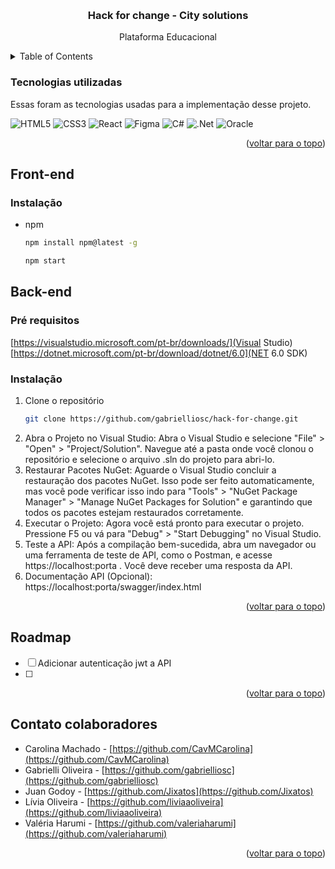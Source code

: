 <!-- Improved compatibility of voltar para o topo link: See: https://github.com/othneildrew/Best-README-Template/pull/73 -->
<a name="readme-top"></a>

<!-- PROJECT LOGO -->
<br />
<div align="center">

  <h3 align="center">Hack for change - City solutions</h3>
  <p align="center">
    Plataforma Educacional
  </p>
</div>



<!-- TABLE OF CONTENTS -->
<details>
  <summary>Table of Contents</summary>
  <ol>
    <li>
      <a href="#about-the-project">Sobre o projeto</a>
      <ul>
        <li><a href="#built-with">Tecnologias utilizadas</a></li>
      </ul>
    </li>
    <li>
      <a href="#getting-started-front">Front-end</a>
      <ul>
        <li><a href="#prerequisites-front">Pré requisitos</a></li>
        <li><a href="#installation-front">Instalação</a></li>
      </ul>
    </li>
    <li>
      <a href="#getting-started-back">API</a>
      <ul>
        <li><a href="#prerequisites-back">Pré requisitos</a></li>
        <li><a href="#installation-back">Instalação</a></li>
      </ul>
    </li>
    <li><a href="#usage">Uso</a></li>
    <li><a href="#roadmap">Roadmap</a></li>
    <li><a href="#contact">Contato colaboradores</a></li>
  </ol>
</details>




### Tecnologias utilizadas

Essas foram as tecnologias usadas para a implementação desse projeto.

![HTML5](https://img.shields.io/badge/html5-%23E34F26.svg?style=for-the-badge&logo=html5&logoColor=white)
![CSS3](https://img.shields.io/badge/css3-%231572B6.svg?style=for-the-badge&logo=css3&logoColor=white)
![React](https://img.shields.io/badge/react-%2320232a.svg?style=for-the-badge&logo=react&logoColor=%2361DAFB)
![Figma](https://img.shields.io/badge/figma-%23F24E1E.svg?style=for-the-badge&logo=figma&logoColor=white)
![C#](https://img.shields.io/badge/c%23-%23239120.svg?style=for-the-badge&logo=c-sharp&logoColor=white)
![.Net](https://img.shields.io/badge/.NET-5C2D91?style=for-the-badge&logo=.net&logoColor=white)
![Oracle](https://img.shields.io/badge/Oracle-F80000?style=for-the-badge&logo=oracle&logoColor=white)


<p align="right">(<a href="#readme-top">voltar para o topo</a>)</p>



<!-- GETTING STARTED -->
## Front-end

### Instalação

* npm
  ```sh
  npm install npm@latest -g
  ```

  ```sh
  npm start
  ```

<!-- GETTING STARTED -->
## Back-end

### Pré requisitos

[https://visualstudio.microsoft.com/pt-br/downloads/](Visual Studio)
[https://dotnet.microsoft.com/pt-br/download/dotnet/6.0](NET 6.0 SDK)

### Instalação

1. Clone o repositório
   ```sh
   git clone https://github.com/gabrielliosc/hack-for-change.git
   ```
2. Abra o Projeto no Visual Studio:
  Abra o Visual Studio e selecione "File" > "Open" > "Project/Solution". Navegue até a pasta onde você clonou o repositório e selecione o arquivo .sln do projeto para abri-lo.
3. Restaurar Pacotes NuGet:
  Aguarde o Visual Studio concluir a restauração dos pacotes NuGet. Isso pode ser feito automaticamente, mas você pode verificar isso indo para "Tools" > "NuGet Package Manager" > "Manage NuGet Packages for Solution" e garantindo que todos os pacotes estejam restaurados corretamente.
4. Executar o Projeto:
  Agora você está pronto para executar o projeto. Pressione F5 ou vá para "Debug" > "Start Debugging" no Visual Studio.
5. Teste a API:
  Após a compilação bem-sucedida, abra um navegador ou uma ferramenta de teste de API, como o Postman, e acesse https://localhost:porta . Você deve receber uma resposta da API.
6. Documentação API (Opcional):
  https://localhost:porta/swagger/index.html


<p align="right">(<a href="#readme-top">voltar para o topo</a>)</p>



<!-- ROADMAP -->
## Roadmap

- [ ] Adicionar autenticação jwt a API
- [ ] 

<p align="right">(<a href="#readme-top">voltar para o topo</a>)</p>


<!-- CONTACT -->
## Contato colaboradores

- Carolina Machado - [https://github.com/CavMCarolina](https://github.com/CavMCarolina)
- Gabrielli Oliveira - [https://github.com/gabrielliosc](https://github.com/gabrielliosc)
- Juan Godoy - [https://github.com/Jixatos](https://github.com/Jixatos)
- Lívia Oliveira - [https://github.com/liviaaoliveira](https://github.com/liviaaoliveira)
- Valéria Harumi - [https://github.com/valeriaharumi](https://github.com/valeriaharumi)

<p align="right">(<a href="#readme-top">voltar para o topo</a>)</p>
